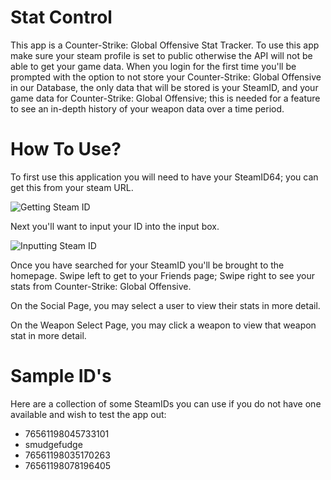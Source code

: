 # Stat Control
This app is a Counter-Strike: Global Offensive Stat Tracker. To use this app make sure your steam profile is set to public otherwise the API will not be able to get your game data. When you login for the first time you'll be prompted with the option to not store your Counter-Strike: Global Offensive in our Database, the only data that will be stored is your SteamID, and your game data for Counter-Strike: Global Offensive; this is needed for a feature to see an in-depth history of your weapon data over a time period.

# How To Use?
To first use this application you will need to have your SteamID64; you can get this from your steam URL.

![Getting Steam ID](https://uc843d4006993cdfba1b6962beb1.previews.dropboxusercontent.com/p/thumb/ABfYvCjKkihjfJslob--xSTtzB7B84MgzGzmqnlGHB1eLJKqk_sF1FpaDT8KLxS8HvmJcA9UXDoFNnckEEHssPtxba0uALEs4SutOJbgLV0UAHR54zaBtWdcS1L85Y_E74kZvY51NRMaCnBGPddlwOV3rtgym8zNf8c0pLXwmIwdbkscv0WlsqsTSBIftbWsDjXKFiJxSCyed_bcH9byYUUaAY8Z2ytGv7On0KwmsEprAFCw4iv_eWAHIfUs11C3PEjoBHsWVd-ugx1McS3Koe0hi1b7qxGd-IzgDY2Sahi2FV2kw3DVror3JSIuKNuDKBI5LEDryXslEoIrcrmozE-H8TKXxWnEU2R6YEb50OCFSXk0jJ8SFygMIyCyMzemdoQ/p.png)

Next you'll want to input your ID into the input box.

![Inputting Steam ID](https://uc40081e1f28fbd3de3d453e2d6e.previews.dropboxusercontent.com/p/thumb/ABdo-YRbHJ9c8BVzbf5u_wDNAWMDGPa01dRRcmmmYvDgRQwOxbMyDH1bOOyCiUvjP9ogynTjOC_aNUr_ELMVrIXDHMqHmwDq7sc7HV36MgcM0xRnASofcbGLI8XZA1JVi5vO7Aqc5QfD76zgFJOH3vUZmp12DfyUKV9QqTqI3oUoQN_VV-nSOV0EfxaFAfMtZNebxbgkbxTQ6YTE7wwF7Vgn8220Ne1yNVgIdaRaawyU8PzykU7XqTr4-FP7xyDegSC4itlUSO-0URhj1qfSFyK-rXpiAKszFBZfCptpb5sQOdnh_tKzWRxA6Ac5GlRpJT4Xcag1b6RVR6N3wnz2Lsov2VMOFxsz_NQL5vyO5yT2-o5D7CQNhUPki5grHulE_-5V4o7VHrGwNvSiaRtNxNWh/p.png?size=2048x1536&size_mode=3)

Once you have searched for your SteamID you'll be brought to the homepage. Swipe left to get to your Friends page; Swipe right to see your stats from Counter-Strike: Global Offensive.

On the Social Page, you may select a user to view their stats in more detail.

On the Weapon Select Page, you may click a weapon to view that weapon stat in more detail.


# Sample ID's
Here are a collection of some SteamIDs you can use if you do not have one available and wish to test the app out:

- 76561198045733101
- smudgefudge
- 76561198035170263
- 76561198078196405
